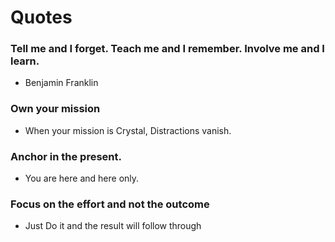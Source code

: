 # Quotes

### Tell me and I forget. Teach me and I remember. Involve me and I learn.
- Benjamin Franklin

### Own your mission
- When your mission is Crystal, Distractions vanish. 

### Anchor in the present. 
- You are here and here only. 

### Focus on the effort and not the outcome
- Just Do it and the result will follow through

